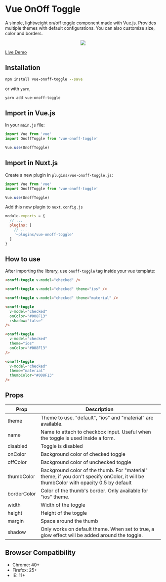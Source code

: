 # Vue OnOff Toggle

A simple, lightweight on/off toggle component made with Vue.js. Provides multiple themes with default configurations. You can also customize size, color and borders.

<p align="center">
  <img src="https://i.imgur.com/pVI4GIB.png">
</p>

[Live Demo](https://codepen.io/devwiz1028/pen/XWjZjZm)

## Installation
```bash
npm install vue-onoff-toggle --save
```
or with `yarn`,
```bash
yarn add vue-onoff-toggle
```


## Import in Vue.js
In your `main.js` file:

```javascript
import Vue from 'vue'
import OnoffToggle from 'vue-onoff-toggle'

Vue.use(OnoffToggle)
```

## Import in Nuxt.js
Create a new plugin in `plugins/vue-onoff-toggle.js`:

```javascript
import Vue from 'vue'
import OnoffToggle from 'vue-onoff-toggle'

Vue.use(OnoffToggle)
```

Add this new plugin to `nuxt.config.js`

```javascript
module.exports = {
  // ...
  plugins: [
    // ...
    '~plugins/vue-onoff-toggle'
  ]
}
```

## How to use
After importing the library, use `onoff-toggle` tag inside your vue template:
```html
<onoff-toggle v-model="checked" />

<onoff-toggle v-model="checked" theme="ios" />

<onoff-toggle v-model="checked" theme="material" />

<onoff-toggle
  v-model="checked"
  onColor="#008F13"
  :shadow="false"
/>

<onoff-toggle
  v-model="checked"
  theme="ios"
  onColor="#008F13"
/>

<onoff-toggle
  v-model="checked"
  theme="material"
  thumbColor="#008F13"
/>
```


## Props
<table>
  <thead>
    <tr>
      <th>Prop</th>
      <th>Description</th>
    </tr>
  </thead>
  <tbody>
    <tr>
      <td>theme</td>
      <td>Theme to use. "default", "ios" and "material" are available.</td>
    </tr>
    <tr>
      <td>name</td>
      <td>Name to attach to checkbox input. Useful when the toggle is used inside a form.</td>
    </tr>
    <tr>
      <td>disabled</td>
      <td>Toggle is disabled</td>
    </tr>
    <tr>
      <td>onColor</td>
      <td>Background color of checked toggle</td>
    </tr>
    <tr>
      <td>offColor</td>
      <td>Background color of unchecked toggle</td>
    </tr>
    <tr>
      <td>thumbColor</td>
      <td>Background color of the thumb. For "material" theme, if you don't specify onColor, it will be thumbColor with opacity 0.5 by default</td>
    </tr>
    <tr>
      <td>borderColor</td>
      <td>Color of the thumb's border. Only available for "ios" theme.</td>
    </tr>
    <tr>
      <td>width</td>
      <td>Width of the toggle</td>
    </tr>
    <tr>
      <td>height</td>
      <td>Height of the toggle</td>
    </tr>
    <tr>
      <td>margin</td>
      <td>Space around the thumb</td>
    </tr>
    <tr>
      <td>shadow</td>
      <td>Only works on default theme. When set to true, a glow effect will be added around the toggle.</td>
    </tr>
  </tbody>
</table>


## Browser Compatibility

* Chrome: 40+
* Firefox: 25+
* IE: 11+

